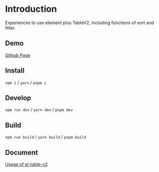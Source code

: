 # Introduction

Experiences to use element plus TableV2, including functions of sort and filter.

## Demo

[Github Page](https://zymbth.github.io/element-plus-tablev2-demo/)

## Install

`npm i` / `yarn` / `pnpm i`

## Develop

`npm run dev` / `yarn dev` / `pnpm dev`

## Build

`npm run build` / `yarn build` / `pnpm build`

## Document

[Usage of el-table-v2](https://ymzhao-blog.pages.dev/front-end/element-plus/editable-table)
